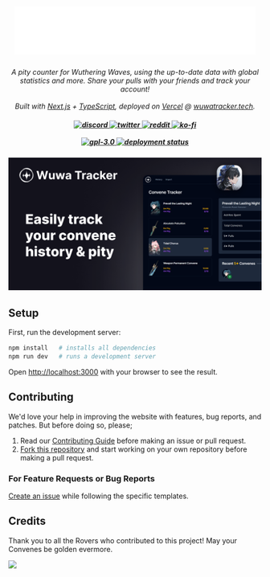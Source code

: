 <h1 align="center">
  <a href="https://wuwatracker.tech">
    <picture>
      <source media="(prefers-color-scheme: dark)" srcset="./img/logo-white.png">
      <source media="(prefers-color-scheme: light)" srcset="./img/logo-black.png">
      <img alt="Wuwa Tracker Website Link" src="./img/logo-white.png">
    </picture>
  </a>
</h1>

<p align="center">
  <i>A pity counter for Wuthering Waves, using the up-to-date data with global statistics and more. Share your pulls with your friends and track your account!</i><br><br>
  <i>Built with <a href="https://nextjs.org/">Next.js</a> + <a href="https://www.typescriptlang.org/">TypeScript</a>, deployed on <a href="https://vercel.com/">Vercel</a> @ <a href="https://wuwatracker.tech">wuwatracker.tech</a>.</i>
</p>

<h5 align="center">
  <a href="https://discord.gg/mADnEXwZGT">
    <img src="https://img.shields.io/badge/Discord-7289DA?style=flat&logo=discord&logoColor=white" alt="discord" style="height: 25px;">
  </a>
  <a href="https://x.com/wuwatracker">
    <img src="https://img.shields.io/twitter/follow/wuwatracker" alt="twitter" style="height: 25px;">
  </a>
  <a href="https://www.reddit.com/r/wuwatracker/">
    <img src="https://img.shields.io/badge/Reddit-FF4500?style=flat&logo=reddit&logoColor=white" alt="reddit" style="height: 25px;">
  </a>
  <a href="https://ko-fi.com/luzefiru">
    <img src="https://img.shields.io/badge/Ko--fi-F16061?style=flat&logo=ko-fi&logoColor=white" alt="ko-fi" style="height: 25px;">
  </a>
  <br>
  <br>
   <a href="https://opensource.org/licenses/gpl-3.0">
    <img src="https://img.shields.io/github/license/luzefiru/wuwatracker.svg" alt="gpl-3.0" style="height: 20px;">
  </a>
  <a href="https://github.com/Luzefiru/wuwatracker/deployments/Production">
    <img src="https://img.shields.io/github/deployments/luzefiru/wuwatracker/production?label=vercel&logo=vercel&logoColor=white" alt="deployment status" style="height: 20px;">
  </a>
</h5>

<img width="1080" src="./img/README-banner.png" />

## Setup

First, run the development server:

```bash
npm install   # installs all dependencies
npm run dev   # runs a development server
```

Open [http://localhost:3000](http://localhost:3000) with your browser to see the result.

## Contributing

We'd love your help in improving the website with features, bug reports, and patches. But before doing so, please;

1. Read our [Contributing Guide](./CONTRIBUTING.md) before making an issue or pull request.
2. [Fork this repository](https://github.com/Luzefiru/wuwatracker/fork) and start working on your own repository before making a pull request.

### For Feature Requests or Bug Reports

[Create an issue](https://github.com/Luzefiru/wuwatracker/issues/new/choose) while following the specific templates.

## Credits

Thank you to all the Rovers who contributed to this project! May your Convenes be golden evermore.

<a href="https://github.com/Luzefiru/wuwatracker/graphs/contributors">
  <img src="https://contrib.rocks/image?repo=Luzefiru/wuwatracker" />
</a>

